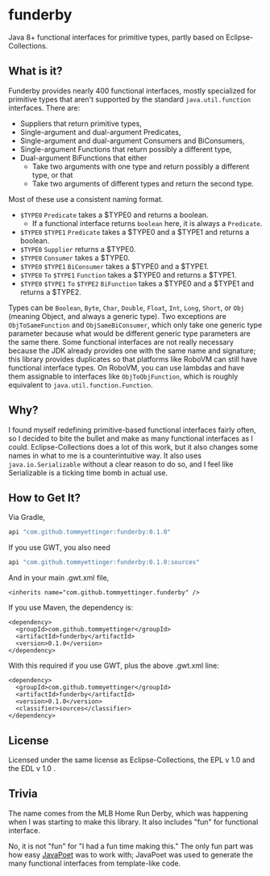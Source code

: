 # funderby

Java 8+ functional interfaces for primitive types, partly based on Eclipse-Collections.

## What is it?

Funderby provides nearly 400 functional interfaces, mostly specialized for primitive types
that aren't supported by the standard `java.util.function` interfaces. There are:

  - Suppliers that return primitive types,
  - Single-argument and dual-argument Predicates,
  - Single-argument and dual-argument Consumers and BiConsumers,
  - Single-argument Functions that return possibly a different type,
  - Dual-argument BiFunctions that either
    - Take two arguments with one type and return possibly a different type, or that
    - Take two arguments of different types and return the second type.

Most of these use a consistent naming format.

  - `$TYPE0` `Predicate` takes a $TYPE0 and returns a boolean.
    - If a functional interface returns `boolean` here, it is always a `Predicate`. 
  - `$TYPE0` `$TYPE1` `Predicate` takes a $TYPE0 and a $TYPE1 and returns a boolean.
  - `$TYPE0` `Supplier` returns a $TYPE0.
  - `$TYPE0` `Consumer` takes a $TYPE0.
  - `$TYPE0` `$TYPE1` `BiConsumer` takes a $TYPE0 and a $TYPE1.
  - `$TYPE0` `To` `$TYPE1` `Function` takes a $TYPE0 and returns a $TYPE1.
  - `$TYPE0` `$TYPE1` `To` `$TYPE2` `BiFunction` takes a $TYPE0 and a $TYPE1 and returns a $TYPE2.

Types can be `Boolean`, `Byte`, `Char`, `Double`, `Float`, `Int`, `Long`, `Short`, or `Obj`
(meaning Object, and always a generic type). Two exceptions are `ObjToSameFunction` and
`ObjSameBiConsumer`, which only take one generic type parameter because what would be different
generic type parameters are the same there. Some functional interfaces are not really necessary
because the JDK already provides one with the same name and signature; this library provides
duplicates so that platforms like RoboVM can still have functional interface types. On RoboVM,
you can use lambdas and have them assignable to interfaces like `ObjToObjFunction`, which is
roughly equivalent to `java.util.function.Function`.

## Why?

I found myself redefining primitive-based functional interfaces fairly often, so I decided to
bite the bullet and make as many functional interfaces as I could. Eclipse-Collections does a
lot of this work, but it also changes some names in what to me is a counterintuitive way. It
also uses `java.io.Serializable` without a clear reason to do so, and I feel like Serializable
is a ticking time bomb in actual use.

## How to Get It?

Via Gradle,

```groovy
api "com.github.tommyettinger:funderby:0.1.0"
```

If you use GWT, you also need

```groovy
api "com.github.tommyettinger:funderby:0.1.0:sources"
```

And in your main .gwt.xml file,

```
<inherits name="com.github.tommyettinger.funderby" />
```

If you use Maven, the dependency is:

```
<dependency>
  <groupId>com.github.tommyettinger</groupId>
  <artifactId>funderby</artifactId>
  <version>0.1.0</version>
</dependency>
```

With this required if you use GWT, plus the above .gwt.xml line:

```
<dependency>
  <groupId>com.github.tommyettinger</groupId>
  <artifactId>funderby</artifactId>
  <version>0.1.0</version>
  <classifier>sources</classifier>
</dependency>
```

## License

Licensed under the same license as Eclipse-Collections, the EPL v 1.0 and the EDL v 1.0 .

## Trivia

The name comes from the MLB Home Run Derby, which was happening when I was starting to
make this library. It also includes "fun" for functional interface.

No, it is not "fun" for "I had a fun time making this." The only fun part was how easy
[JavaPoet](https://github.com/square/javapoet) was to work with; JavaPoet was used to
generate the many functional interfaces from template-like code.
